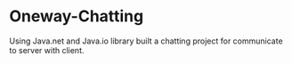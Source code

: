 # Oneway-Chatting
Using Java.net and Java.io library built a chatting project for communicate to server with client.  
